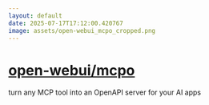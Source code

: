 ```yaml
---
layout: default
date: 2025-07-17T17:12:00.420767
image: assets/open-webui_mcpo_cropped.png
---
```


# [open-webui/mcpo](https://github.com/open-webui/mcpo)

turn any MCP tool into an OpenAPI server for your AI apps
